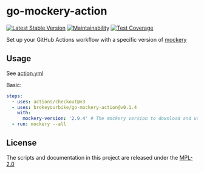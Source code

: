 # go-mockery-action

[![Latest Stable Version](https://img.shields.io/github/v/release/brokeyourbike/go-mockery-action)](https://github.com/brokeyourbike/go-mockery-action/releases)
[![Maintainability](https://api.codeclimate.com/v1/badges/1b0eb816c10010d31cc6/maintainability)](https://codeclimate.com/github/brokeyourbike/go-mockery-action/maintainability)
[![Test Coverage](https://api.codeclimate.com/v1/badges/1b0eb816c10010d31cc6/test_coverage)](https://codeclimate.com/github/brokeyourbike/go-mockery-action/test_coverage)

Set up your GitHub Actions workflow with a specific version of [mockery](https://github.com/vektra/mockery)

## Usage

See [action.yml](action.yml)

Basic:
```yaml
steps:
  - uses: actions/checkout@v3
  - uses: brokeyourbike/go-mockery-action@v0.1.4
    with:
      mockery-version: '2.9.4' # The mockery version to download and use.
  - run: mockery --all
```

## License

The scripts and documentation in this project are released under the [MPL-2.0](/LICENSE)
